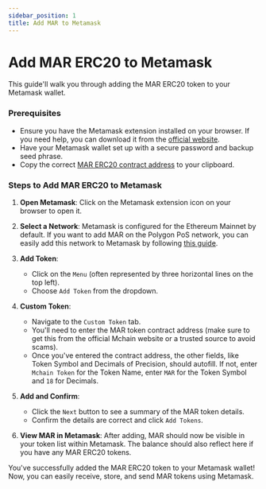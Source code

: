 ```yaml
---
sidebar_position: 1
title: Add MAR to Metamask
---
```


# Add MAR ERC20 to Metamask

This guide'll walk you through adding the MAR ERC20 token to your Metamask wallet.

### Prerequisites

- Ensure you have the Metamask extension installed on your browser. If you need help, you can download it from the [official website](https://metamask.io/).
- Have your Metamask wallet set up with a secure password and backup seed phrase.
- Copy the correct [MAR ERC20 contract address](/docs/mar-erc20/specifications) to your clipboard.

### Steps to Add MAR ERC20 to Metamask

1. **Open Metamask**: Click on the Metamask extension icon on your browser to open it.

2. **Select a Network**: Metamask is configured for the Ethereum Mainnet by default. If you want to add MAR on the Polygon PoS network, you can easily add this network to Metamask by following [this guide](/docs/mar-erc20/metamask/add-polygon-to-metamask).

3. **Add Token**: 
    - Click on the `Menu` (often represented by three horizontal lines on the top left).
    - Choose `Add Token` from the dropdown.

4. **Custom Token**: 
    - Navigate to the `Custom Token` tab.
    - You'll need to enter the MAR token contract address (make sure to get this from the official Mchain website or a trusted source to avoid scams). 
    - Once you've entered the contract address, the other fields, like Token Symbol and Decimals of Precision, should autofill. If not, enter `Mchain Token` for the Token Name, enter `MAR` for the Token Symbol and `18` for Decimals.

5. **Add and Confirm**: 
    - Click the `Next` button to see a summary of the MAR token details.
    - Confirm the details are correct and click `Add Tokens`.

6. **View MAR in Metamask**: After adding, MAR should now be visible in your token list within Metamask. The balance should also reflect here if you have any MAR ERC20 tokens.

You've successfully added the MAR ERC20 token to your Metamask wallet! Now, you can easily receive, store, and send MAR tokens using Metamask.

